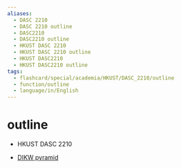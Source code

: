 ```yaml
---
aliases:
  - DASC 2210
  - DASC 2210 outline
  - DASC2210
  - DASC2210 outline
  - HKUST DASC 2210
  - HKUST DASC 2210 outline
  - HKUST DASC2210
  - HKUST DASC2210 outline
tags:
  - flashcard/special/academia/HKUST/DASC_2210/outline
  - function/outline
  - language/in/English
---
```


# outline

- HKUST DASC 2210

- [DIKW pyramid](../../../../general/DIKW%20pyramid.md)
